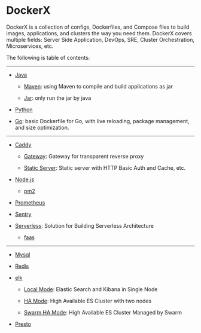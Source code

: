 # DockerX

DockerX is a collection of configs, Dockerfiles, and Compose files to build images, applications, and clusters the way you need them. DockerX covers multiple fields: Server Side Application, DevOps, SRE, Cluster Orchestration, Microservices, etc.

The following is table of contents:

---

* [Java](./java)

  * [Maven](./java/maven): using Maven to compile and build applications as jar

  * [Jar](./java/jar): only run the jar by java

* [Python](./python)

* [Go](./go): basic Dockerfile for Go, with live reloading, package management, and size optimization.

---

* [Caddy](./caddy)

  * [Gateway](./caddy/gateway): Gateway for transparent reverse proxy

  * [Static Server](./caddy/static): Static server with HTTP Basic Auth and Cache, etc.

* [Node.js](./node.js)

  * [pm2](./node.js/pm2)

* [Prometheus](./prometheus)

* [Sentry](./sentry)

* [Serverless](./serverless): Solution for Building Serverless Architecture

  * [faas](./serverless/faas)

---

* [Mysql](./mysql)

* [Redis](./redis)

* [elk](./elk)

  * [Local Mode](./elk/local): Elastic Search and Kibana in Single Node

  * [HA Mode](./elk/ha): High Available ES Cluster with two nodes

  * [Swarm HA Mode](./elk/swarm-ha): High Available ES Cluster Managed by Swarm

* [Presto](./presto)
